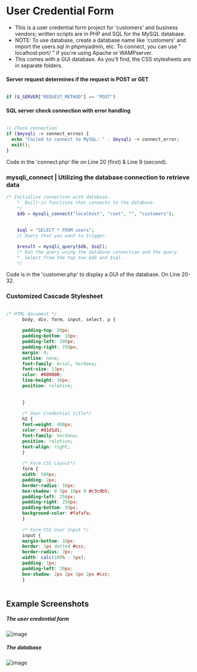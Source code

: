 # User Credential Form
  * This is a user credential form project for 'customers' and business vendors; written scripts are in PHP and SQL for the MySQL database.
  * NOTE: To use database, create a database name like 'customers' and import the users.sql in phpmyadmin, etc. To connect, you can use 
  " localhost:port/ " if you're using Apache or WAMPserver.
  * This comes with a GUI database. As you'll find, the CSS stylesheets are in separate folders.


#### Server request determines if the request is POST or GET
```php

if ($_SERVER["REQUEST_METHOD"] == "POST") 

```

#### SQL server check connection with error handling
```php

// Check connection
if ($mysqli -> connect_errno) {
  echo "Failed to connect to MySQL: " . $mysqli -> connect_error;
  exit();
}

```
Code in the 'connect.php' file on Line 20 (first) & Line 9 (second).

### mysqli_connect | Utilizing the database connection to retrieve data

```php
/* Initialize connection with database.
	*  Built-in functions that connects to the database.
	*/ 
	$db = mysqli_connect("localhost", "root", "", "customers"); 
	
	
	$sql = "SELECT * FROM users";
	// Query that you want to trigger.

	$result = mysqli_query($db, $sql);
	/* Run the query using the database connection and the query.
	*  Select from the top two $db and $sql. 
	*/
```

Code is in the 'customer.php' to display a GUI of the database. 
On Line 20-32.

### Customized Cascade Stylesheet 
```css

/* HTML document */
      body, div, form, input, select, p { 
	
	  padding-top: 20px;
	  padding-bottom: 10px;
	  padding-left: 300px;
	  padding-right: 250px;
      margin: 0;
      outline: none;
      font-family: Arial, Verdana;
      font-size: 13px;
      color: #000000;
      line-height: 30px;
	  position: relative;
		
		
      }
	  
      /* User Credential title*/
      h2 {
      font-weight: 400px;
	  color: #d1d1d1;
	  font-family: Verdana;
	  position: relative;
	  text-align: right;
	  }
	  
	  /* Form CSS Layout*/
      form {
      width: 500px; 
      padding: 2px;
      border-radius: 10px;
      box-shadow: 0 5px 10px 0 #c3c9b5; 
	  padding-left: 250px;
      padding-right: 250px;
	  padding-bottom: 50px;
	  background-color: #fafafa;
	  }
	  
	  /* Form CSS User Input */
      input {
      margin-bottom: 10px;
      border: 1px dotted #ccc;
      border-radius: 7px;
      width: calc(100% - 5px);
      padding: 1px;
	  padding-left: 20px;
	  box-shadow: 2px 2px 5px 2px #ccc;
      }
      
```
## Example Screenshots

##### The user credential form  
![image](https://user-images.githubusercontent.com/36749450/95667495-f7e33680-0b34-11eb-9a0e-95e208365784.png)

##### The database
![image](https://user-images.githubusercontent.com/36749450/95667479-ce2a0f80-0b34-11eb-8dff-d17541983f32.png)

